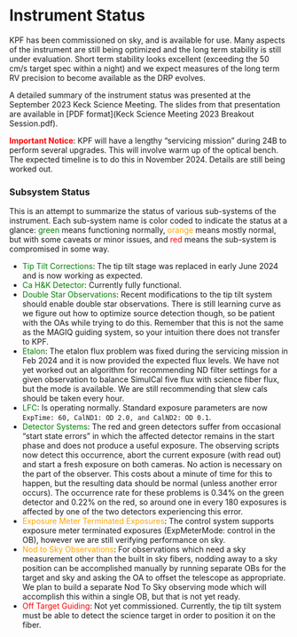 # Instrument Status

KPF has been commissioned on sky, and is available for use. Many aspects of the instrument are still being optimized and the long term stability is still under evaluation. Short term stability looks excellent (exceeding the 50 cm/s target spec within a night) and we expect measures of the long term RV precision to become available as the DRP evolves.

A detailed summary of the instrument status was presented at the September 2023 Keck Science Meeting. The slides from that presentation are available in [PDF format](Keck Science Meeting 2023 Breakout Session.pdf).

<font color="red">**Important Notice**</font>: KPF will have a lengthy “servicing mission” during 24B to perform several upgrades.  This will involve warm up of the optical bench.  The expected timeline is to do this in November 2024.  Details are still being worked out.


### Subsystem Status

This is an attempt to summarize the status of various sub-systems of the instrument.  Each sub-system name is color coded to indicate the status at a glance: <font color="green">green</font> means functioning normally, <font color="orange">orange</font> means mostly normal, but with some caveats or minor issues, and <font color="red">red</font> means the sub-system is compromised in some way.

- <font color="green">Tip Tilt Corrections</font>: The tip tilt stage was replaced in early June 2024 and is now working as expected.
- <font color="green">Ca H&K Detector</font>: Currently fully functional.
- <font color="green">Double Star Observations</font>: Recent modifications to the tip tilt system should enable double star observations.  There is still learning curve as we figure out how to optimize source detection though, so be patient with the OAs while trying to do this.  Remember that this is not the same as the MAGIQ guiding system, so your intuition there does not transfer to KPF.
- <font color="green">Etalon</font>: The etalon flux problem was fixed during the servicing mission in Feb 2024 and it is now provided the expected flux levels. We have not yet worked out an algorithm for recommending ND filter settings for a given observation to balance SimulCal five flux with science fiber flux, but the mode is available. We are still recommending that slew cals should be taken every hour.
- <font color="green">LFC</font>: Is operating normally. Standard exposure parameters are now `ExpTime: 60, CalND1: OD 2.0, and CalND2: OD 0.1`.
- <font color="green">Detector Systems</font>: The red and green detectors suffer from occasional “start state errors” in which the affected detector remains in the start phase and does not produce a useful exposure. The observing scripts now detect this occurrence, abort the current exposure (with read out) and start a fresh exposure on both cameras. No action is necessary on the part of the observer.  This costs about a minute of time for this to happen, but the resulting data should be normal (unless another error occurs).  The occurrence rate for these problems is 0.34% on the green detector and 0.22% on the red, so around one in every 180 exposures is affected by one of the two detectors experiencing this error.
- <font color="orange">Exposure Meter Terminated Exposures</font>: The control system supports exposure meter terminated exposures (ExpMeterMode: control in the OB), however we are still verifying performance on sky.
- <font color="orange">Nod to Sky Observations</font>: For observations which need a sky measurement other than the built in sky fibers, nodding away to a sky position can be accomplished manually by running separate OBs for the target and sky and asking the OA to offset the telescope as appropriate.  We plan to build a separate Nod To Sky observing mode which will accomplish this within a single OB, but that is not yet ready.
- <font color="red">Off Target Guiding</font>: Not yet commissioned.  Currently, the tip tilt system must be able to detect the science target in order to position it on the fiber.
